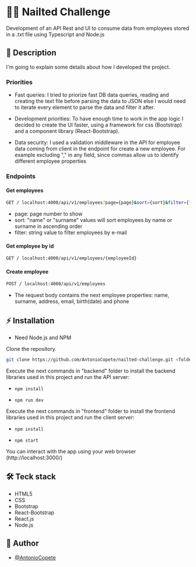 
# 👩‍💻 Nailted Challenge

Development of an API Rest and UI to consume data from employees stored in a .txt file using Typescript and Node.js



## 🧠 Description
I'm going to explain some details about how I developed the project.

### Priorities
- Fast queries: I tried to priorize fast DB data queries, reading and creating the text file before parsing the data to JSON else I would need to iterate every element to parse the data and filter it after.

- Development priorities: To have enough time to work in the app logic I decided to create the UI faster, using a framework for css (Bootstrap) and a component library (React-Bootstrap).

- Data security: I used a validation middleware in the API for employee data coming from client in the endpoint for create a new employee. For example excluding "," in any field, since commas allow us to identify different employee properties

### Endpoints
#### Get employees
```bash
GET / localhost:4000/api/v1/employees?page={page}&sort={sort}&filter={filter}
```
- page: page number to show
- sort: "name" or "surname" values will sort employees by name or surname in ascending order
- filter: string value to filter employees by e-mail

#### Get employee by id
```bash
GET / localhost:4000/api/v1/employees/{employeeId}
```

#### Create employee
```bash
POST / localhost:4000/api/v1/employees
```
- The request body contains the next employee properties: name, surname, address, email, birth(date) and phone




## ⚡️ Installation
- Need Node.js and NPM

Clone the repository.

```bash
git clone https://github.com/AntonioCopete/nailted-challenge.git <folder-name>/.

```


Execute the next commands in "backend" folder to install the backend libraries used in this project and run the API server: 

-  ``` npm install ```

-  ``` npm run dev ```


Execute the next commands in "frontend" folder to install the frontend libraries used in this project and run the client server: 

-  ``` npm install ```

-  ``` npm start ```


You can interact with the app using your web browser (http://localhost:3000/)




## 🛠 Teck stack
- HTML5
- CSS
- Bootstrap
- React-Bootstrap
- React.js
- Node.js


## 💬 Author

- [@AntonioCopete](https://www.github.com/AntonioCopete)

